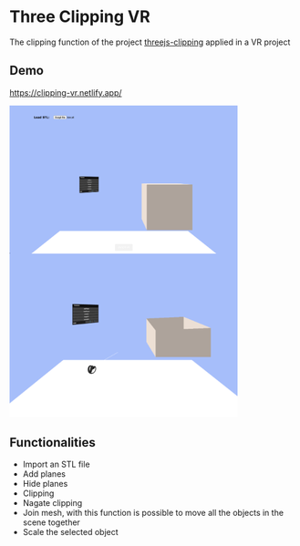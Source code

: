 # Three Clipping VR

The clipping function of the project [threejs-clipping](https://github.com/AngyDev/threejs-clipping) applied in a VR project

## Demo

https://clipping-vr.netlify.app/

<img align="left" src="./img/start.png" width="400"/>
<img src="./img/clipping.png" width="400"/>

## Functionalities

- Import an STL file
- Add planes
- Hide planes
- Clipping
- Nagate clipping
- Join mesh, with this function is possible to move all the objects in the scene together
- Scale the selected object
